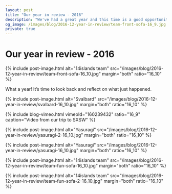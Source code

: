 ```yaml
---
layout: post
title: "Our year in review - 2016"
description: "We've had a great year and this time is a good opportunity to take a short pause from the keyboard and look back on everything that has happened."
og_image: /images/blog/2016-12-year-in-review/team-front-sofa-16_9.jpg
private: true
---
```


# Our year in review - 2016

{% include post-image.html alt="14islands team" src="/images/blog/2016-12-year-in-review/team-front-sofa-16_10.jpg" margin="both" ratio="16_10" %}

What a year! It’s time to look back and reflect on what just happened.

{% include post-image.html alt="Svalbard" src="/images/blog/2016-12-year-in-review/svalbard-16_10.jpg" margin="both" ratio="16_10" %}

{% include blog-vimeo.html vimeoId="160239432" ratio="16_9" caption="Video from our trip to SXSW" %}

{% include post-image.html alt="Yasuragi" src="/images/blog/2016-12-year-in-review/yasuragi-2-16_10.jpg" margin="both" ratio="16_10" %}

{% include post-image.html alt="Yasuragi" src="/images/blog/2016-12-year-in-review/yasuragi-16_10.jpg" margin="both" ratio="16_10" %}

{% include post-image.html alt="14islands team" src="/images/blog/2016-12-year-in-review/team-fun-sofa-16_10.jpg" margin="both" ratio="16_10" %}

{% include post-image.html alt="14islands team" src="/images/blog/2016-12-year-in-review/team-fun-sofa-2-16_10.jpg" margin="both" ratio="16_10" %}
